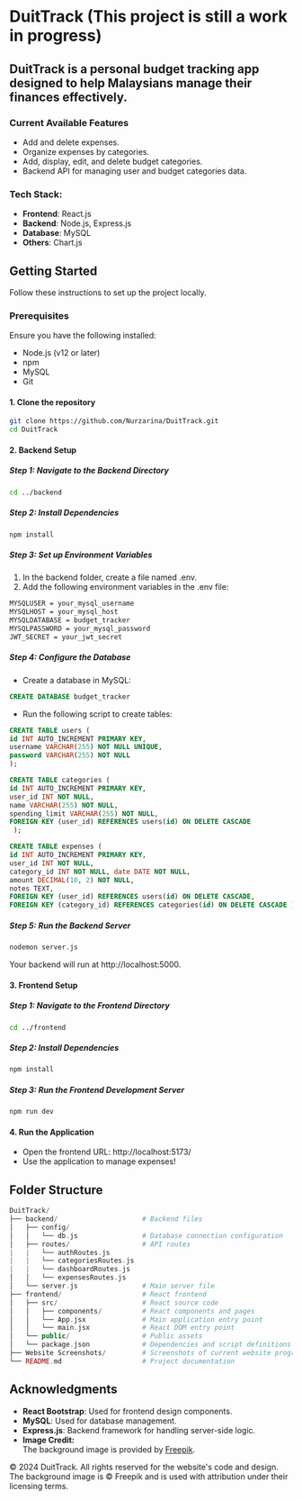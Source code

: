 # DuitTrack (This project is still a work in progress)
## DuitTrack is a personal budget tracking app designed to help Malaysians manage their finances effectively.

### Current Available Features
 - Add and delete expenses.
 - Organize expenses by categories.
 - Add, display, edit, and delete budget categories.
 - Backend API for managing user and budget categories data.


### Tech Stack:
- **Frontend**: React.js
- **Backend**: Node.js, Express.js
- **Database**: MySQL
- **Others**: Chart.js



## Getting Started
Follow these instructions to set up the project locally.


### Prerequisites
Ensure you have the following installed:
 - Node.js (v12 or later)
 - npm
 - MySQL
 - Git


#### 1. Clone the repository

```bash
git clone https://github.com/Nurzarina/DuitTrack.git
cd DuitTrack
```


#### 2. Backend Setup

##### Step 1: Navigate to the Backend Directory
```bash
cd ../backend
```

##### Step 2: Install Dependencies
```bash
npm install
```

##### Step 3: Set up Environment Variables
1. In the backend folder, create a file named .env.
2. Add the following environment variables in the .env file:
```bash
MYSQLUSER = your_mysql_username
MYSQLHOST = your_mysql_host
MYSQLDATABASE = budget_tracker
MYSQLPASSWORD = your_mysql_password
JWT_SECRET = your_jwt_secret
```

##### Step 4: Configure the Database
 - Create a database in MySQL:
```sql
CREATE DATABASE budget_tracker
```

 - Run the following script to create tables:
```sql
CREATE TABLE users ( 
id INT AUTO_INCREMENT PRIMARY KEY, 
username VARCHAR(255) NOT NULL UNIQUE,
password VARCHAR(255) NOT NULL 
);

CREATE TABLE categories ( 
id INT AUTO_INCREMENT PRIMARY KEY,
user_id INT NOT NULL,
name VARCHAR(255) NOT NULL,
spending_limit VARCHAR(255) NOT NULL,
FOREIGN KEY (user_id) REFERENCES users(id) ON DELETE CASCADE
 );

CREATE TABLE expenses (
id INT AUTO_INCREMENT PRIMARY KEY,
user_id INT NOT NULL,
category_id INT NOT NULL, date DATE NOT NULL,
amount DECIMAL(10, 2) NOT NULL,
notes TEXT,
FOREIGN KEY (user_id) REFERENCES users(id) ON DELETE CASCADE,
FOREIGN KEY (category_id) REFERENCES categories(id) ON DELETE CASCADE );
```

##### Step 5: Run the Backend Server
```bash
nodemon server.js
```
Your backend will run at http://localhost:5000.


#### 3. Frontend Setup

##### Step 1: Navigate to the Frontend Directory
```bash
cd ../frontend
```

##### Step 2: Install Dependencies
```bash
npm install
```

##### Step 3: Run the Frontend Development Server
```bash
npm run dev
```


#### 4. Run the Application
 - Open the frontend URL: http://localhost:5173/
 - Use the application to manage expenses!


## Folder Structure
```php
DuitTrack/
├── backend/                     # Backend files
│   ├── config/
│   │   └── db.js                # Database connection configuration
│   ├── routes/                  # API routes
|   |   └── authRoutes.js
|   |   └── categoriesRoutes.js
|   |   └── dashboardRoutes.js 
│   │   └── expensesRoutes.js
│   └── server.js                # Main server file
├── frontend/                    # React frontend
│   ├── src/                     # React source code
│   │   ├── components/          # React components and pages
│   │   └── App.jsx              # Main application entry point
│   │   └── main.jsx             # React DOM entry point
│   └── public/                  # Public assets
│   └── package.json             # Dependencies and script definitions
├── Website Screenshots/         # Screenshots of current website progress            
└── README.md                    # Project documentation
```

## Acknowledgments
 - **React Bootstrap**: Used for frontend design components.
 - **MySQL**: Used for database management.
 - **Express.js**: Backend framework for handling server-side logic.
 - **Image Credit:**  
  The background image is provided by [Freepik](https://www.freepik.com/free-photo/closeup-shot-malaysian-riggit-bills_27738018.htm).

© 2024 DuitTrack. All rights reserved for the website's code and design. The background image is © Freepik and is used with attribution under their licensing terms.
